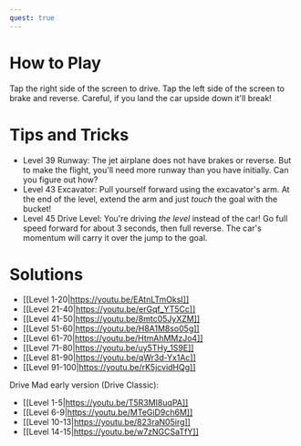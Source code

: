 ```yaml
---
quest: true
---
```


# How to Play

Tap the right side of the screen to drive. Tap the left side of the screen to brake and reverse. Careful, if you land the car upside down it'll break!

# Tips and Tricks

* Level 39 Runway: The jet airplane does not have brakes or reverse. But to make the flight, you'll need more runway than you have initially. Can you figure out how?
* Level 43 Excavator: Pull yourself forward using the excavator's arm. At the end of the level, extend the arm and just *touch* the goal with the bucket!
* Level 45 Drive Level: You're driving *the level* instead of the car! Go full speed forward for about 3 seconds, then full reverse. The car's momentum will carry it over the jump to the goal.

# Solutions

* [[Level 1-20|https://youtu.be/EAtnLTmOksI]]
* [[Level 21-40|https://youtu.be/erGqf_YT5Cc]]
* [[Level 41-50|https://youtu.be/8mtc05JyXZM]]
* [[Level 51-60|https://youtu.be/H8A1M8so05g]]
* [[Level 61-70|https://youtu.be/HtmAhMMzJo4]]
* [[Level 71-80|https://youtu.be/uy5THy_1S9E]]
* [[Level 81-90|https://youtu.be/qWr3d-Yx1Ac]]
* [[Level 91-100|https://youtu.be/rK5jcvidHQg]]

Drive Mad early version (Drive Classic):

* [[Level 1-5|https://youtu.be/T5R3MI8uqPA]]
* [[Level 6-9|https://youtu.be/MTeGiD9ch6M]]
* [[Level 10-13|https://youtu.be/823raN05irg]]
* [[Level 14-15|https://youtu.be/w7zNGCSaTfY]]